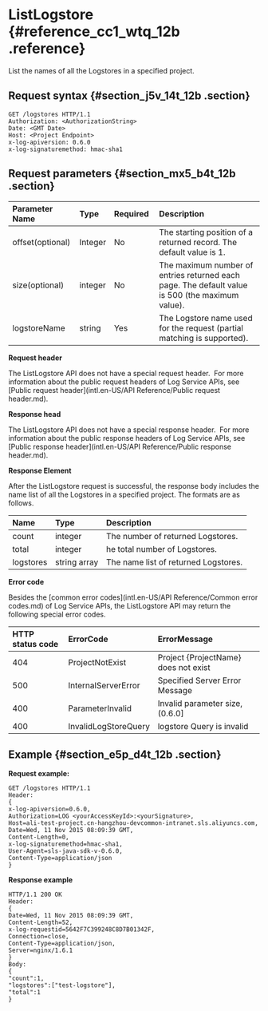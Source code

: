 # ListLogstore {#reference_cc1_wtq_12b .reference}

List the names of all the Logstores in a specified project.

## Request syntax {#section_j5v_14t_12b .section}

```
GET /logstores HTTP/1.1
Authorization: <AuthorizationString> 
Date: <GMT Date>
Host: <Project Endpoint>
x-log-apiversion: 0.6.0
x-log-signaturemethod: hmac-sha1
```

## Request parameters {#section_mx5_b4t_12b .section}

|Parameter Name|Type|Required |Description|
|:-------------|:---|:--------|:----------|
|offset\(optional\)|Integer|No|The starting position of a returned record. The default value is 1.|
|size\(optional\)|integer|No|The maximum number of entries returned each page. The default value is 500 \(the maximum value\).|
|logstoreName|string|Yes|The Logstore name used for the request \(partial matching is supported\).|

**Request header**

The ListLogstore API does not have a special request header.  For more information about the public request headers of Log Service APIs, see [Public request header](intl.en-US/API Reference/Public request header.md).

**Response head**

The ListLogstore API does not have a special response header.  For more information about the public response headers of Log Service APIs, see [Public response header](intl.en-US/API Reference/Public response header.md).

**Response Element**

After the ListLogstore request is successful, the response body includes the name list of all the Logstores in a specified project. The formats are as follows.

|Name|Type|Description|
|:---|:---|:----------|
|count|integer|The number of returned Logstores.|
|total|integer|he total number of Logstores.|
|logstores|string array|The name list of returned Logstores.|

**Error code**

Besides the [common error codes](intl.en-US/API Reference/Common error codes.md) of Log Service APIs, the ListLogstore API may return the following special error codes.

|HTTP status code|ErrorCode|ErrorMessage|
|:---------------|:--------|:-----------|
|404|ProjectNotExist|Project \{ProjectName\} does not exist|
|500|InternalServerError|Specified Server Error Message|
|400|ParameterInvalid|Invalid parameter size, \(0.6.0\]|
|400|InvalidLogStoreQuery|logstore Query is invalid|

## Example {#section_e5p_d4t_12b .section}

**Request example:**

```
GET /logstores HTTP/1.1
Header: 
{
x-log-apiversion=0.6.0, 
Authorization=LOG <yourAccessKeyId>:<yourSignature>, 
Host=ali-test-project.cn-hangzhou-devcommon-intranet.sls.aliyuncs.com, 
Date=Wed, 11 Nov 2015 08:09:39 GMT, 
Content-Length=0, 
x-log-signaturemethod=hmac-sha1, 
User-Agent=sls-java-sdk-v-0.6.0, 
Content-Type=application/json
}
```

**Response example**

```
HTTP/1.1 200 OK
Header: 
{
Date=Wed, 11 Nov 2015 08:09:39 GMT, 
Content-Length=52, 
x-log-requestid=5642F7C399248C8D7B01342F, 
Connection=close, 
Content-Type=application/json, 
Server=nginx/1.6.1
}
Body:
{
"count":1,
"logstores":["test-logstore"],
"total":1
}
```

